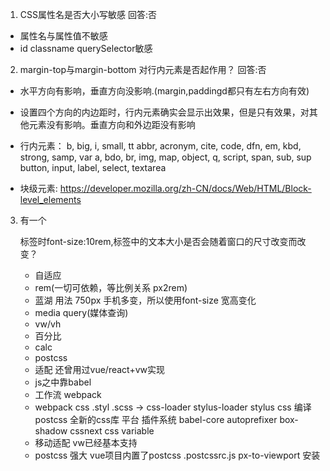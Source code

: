 1. CSS属性名是否大小写敏感
回答:否
- 属性名与属性值不敏感
- id classname querySelector敏感



2. margin-top与margin-bottom 对行内元素是否起作用？
回答:否
- 水平方向有影响，垂直方向没影响.(margin,paddingd都只有左右方向有效)
- 设置四个方向的内边距时，行内元素确实会显示出效果，但是只有效果，对其他元素没有影响。垂直方向和外边距没有影响
- 行内元素：
b, big, i, small, tt
abbr, acronym, cite, code, dfn, em, kbd, strong, samp, var
a, bdo, br, img, map, object, q, script, span, sub, sup
button, input, label, select, textarea

- 块级元素:
https://developer.mozilla.org/zh-CN/docs/Web/HTML/Block-level_elements



3. 有一个<p>标签时font-size:10rem,标签中的文本大小是否会随着窗口的尺寸改变而改变？
    - 自适应
    - rem(一切可依赖，等比例关系 px2rem)
    - 蓝湖 用法 750px 手机多变，所以使用font-size 宽高变化
    - media query(媒体查询)
    - vw/vh
    - 百分比
    - calc
    - postcss
    - 适配 还曾用过vue/react+vw实现
    - js之中靠babel
    - 工作流 webpack
    - webpack css .styl  .scss -> css-loader stylus-loader stylus css 编译
     postcss 全新的css库 平台 插件系统
     babel-core autoprefixer
     box-shadow
     cssnext css variable
     - 移动适配 vw已经基本支持
     - postcss 强大 vue项目内置了postcss  .postcssrc.js
       px-to-viewport 安装


